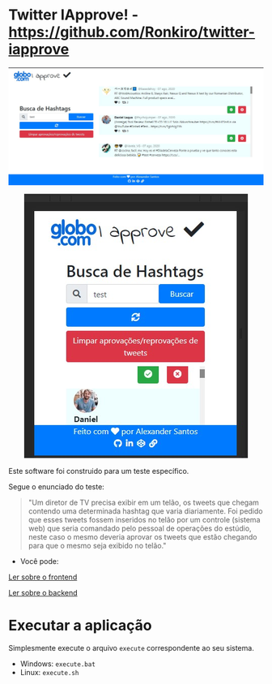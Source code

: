 # Twitter IApprove! - https://github.com/Ronkiro/twitter-iapprove

![Imagem do cliente executando](./assets/img/client-running.jpg)

<p align="center">
    <img src="./assets/img/client-running-mobile.jpg" />
</p>

Este software foi construido para um teste específico.

Segue o enunciado do teste:

> "Um diretor de TV precisa exibir em um telão, os tweets que chegam contendo uma determinada hashtag que varia diariamente. Foi pedido que esses tweets fossem inseridos no telão por um controle (sistema web) que seria comandado pelo pessoal de operações do estúdio, neste caso o mesmo deveria aprovar os tweets que estão chegando para que o mesmo seja exibido no telão."

* Você pode:

[Ler sobre o frontend](./twitter-iapprove-client/README.md)

[Ler sobre o backend](./twitter-iapprove-api/README.md)

# Executar a aplicação

Simplesmente execute o arquivo `execute` correspondente ao seu sistema.

* Windows: `execute.bat`
* Linux: `execute.sh`
